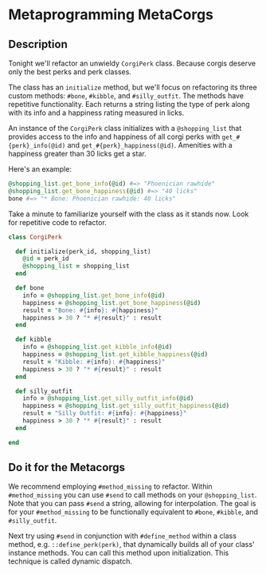 # Metaprogramming MetaCorgs

## Description

Tonight we'll refactor an unwieldy ```CorgiPerk``` class. Because corgis deserve only the best perks and perk classes.

The class has an ```initialize``` method, but we'll focus on refactoring its three custom methods: ```#bone```, ```#kibble```, and ```#silly_outfit```. The methods have repetitive functionality. Each returns a string listing the type of perk along with its info and a happiness rating measured in licks.

An instance of the ```CorgiPerk``` class initializes with a ```@shopping_list``` that provides access to the info and happiness of all corgi perks with ```get_#{perk}_info(@id)``` and ```get_#{perk}_happiness(@id)```. Amenities with a happiness greater than 30 licks get a star.

Here's an example:

```ruby
@shopping_list.get_bone_info(@id) #=> "Phoenician rawhide"
@shopping_list.get_bone_happiness(@id) #=> "40 licks"
bone #=> "* Bone: Phoenician rawhide: 40 licks"
```

Take a minute to familiarize yourself with the class as it stands now. Look for repetitive code to refactor.

```ruby
class CorgiPerk

  def initialize(perk_id, shopping_list)
    @id = perk_id
    @shopping_list = shopping_list
  end

  def bone
    info = @shopping_list.get_bone_info(@id)
    happiness = @shopping_list.get_bone_happiness(@id)
    result = "Bone: #{info}: #{happiness}"
    happiness > 30 ? "* #{result}" : result
  end

  def kibble
    info = @shopping_list.get_kibble_info(@id)
    happiness = @shopping_list.get_kibble_happiness(@id)
    result = "Kibble: #{info}: #{happiness}"
    happiness > 30 ? "* #{result}" : result
  end

  def silly_outfit
    info = @shopping_list.get_silly_outfit_info(@id)
    happiness = @shopping_list.get_silly_outfit_happiness(@id)
    result = "Silly Outfit: #{info}: #{happiness}"
    happiness > 30 ? "* #{result}" : result
  end

end
```

## Do it for the Metacorgs

We recommend employing ```#method_missing``` to refactor. Within ```#method_missing``` you can use ```#send``` to call methods on your ```@shopping_list```. Note that you can pass ```#send``` a string, allowing for interpolation. The goal is for your ```#method_missing``` to be functionally equivalent to ```#bone```, ```#kibble```, and ```#silly_outfit```.

Next try using ```#send``` in conjunction with ```#define_method``` within a class method, e.g. ```::define_perk(perk)```, that dynamically builds all of your class' instance methods. You can call this method upon initialization. This technique is called dynamic dispatch.
